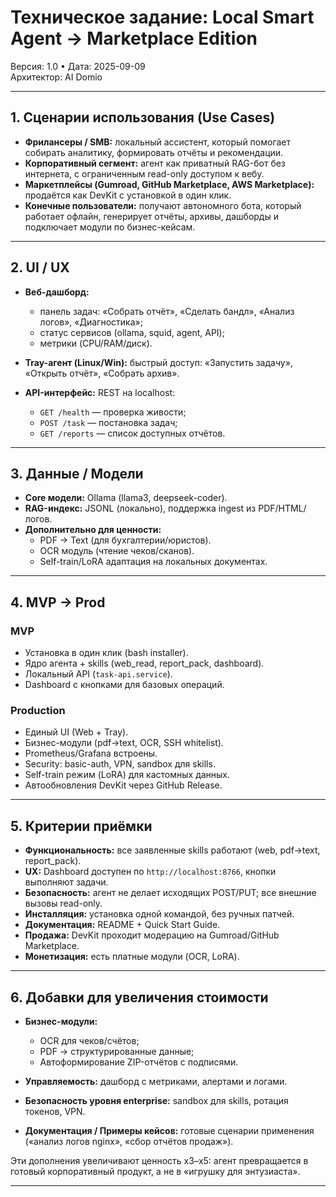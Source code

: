 # Техническое задание: Local Smart Agent → Marketplace Edition

Версия: 1.0 • Дата: 2025-09-09  
Архитектор: AI Domio

---

## 1. Сценарии использования (Use Cases)

- **Фрилансеры / SMB:** локальный ассистент, который помогает собирать аналитику, формировать отчёты и рекомендации.  
- **Корпоративный сегмент:** агент как приватный RAG-бот без интернета, с ограниченным read-only доступом к вебу.  
- **Маркетплейсы (Gumroad, GitHub Marketplace, AWS Marketplace):** продаётся как DevKit с установкой в один клик.  
- **Конечные пользователи:** получают автономного бота, который работает офлайн, генерирует отчёты, архивы, дашборды и подключает модули по бизнес-кейсам.

---

## 2. UI / UX

- **Веб-дашборд:**  
  - панель задач: «Собрать отчёт», «Сделать бандл», «Анализ логов», «Диагностика»;  
  - статус сервисов (ollama, squid, agent, API);  
  - метрики (CPU/RAM/диск).  

- **Tray-агент (Linux/Win):** быстрый доступ: «Запустить задачу», «Открыть отчёт», «Собрать архив».  

- **API-интерфейс:** REST на localhost:  
  - `GET /health` — проверка живости;  
  - `POST /task` — постановка задач;  
  - `GET /reports` — список доступных отчётов.  

---

## 3. Данные / Модели

- **Core модели:** Ollama (llama3, deepseek-coder).  
- **RAG-индекс:** JSONL (локально), поддержка ingest из PDF/HTML/логов.  
- **Дополнительно для ценности:**  
  - PDF → Text (для бухгалтерии/юристов).  
  - OCR модуль (чтение чеков/сканов).  
  - Self-train/LoRA адаптация на локальных документах.  

---

## 4. MVP → Prod

### MVP
- Установка в один клик (bash installer).  
- Ядро агента + skills (web_read, report_pack, dashboard).  
- Локальный API (`task-api.service`).  
- Dashboard c кнопками для базовых операций.  

### Production
- Единый UI (Web + Tray).  
- Бизнес-модули (pdf→text, OCR, SSH whitelist).  
- Prometheus/Grafana встроены.  
- Security: basic-auth, VPN, sandbox для skills.  
- Self-train режим (LoRA) для кастомных данных.  
- Автообновления DevKit через GitHub Release.  

---

## 5. Критерии приёмки

- **Функциональность:** все заявленные skills работают (web, pdf→text, report_pack).  
- **UX:** Dashboard доступен по `http://localhost:8766`, кнопки выполняют задачи.  
- **Безопасность:** агент не делает исходящих POST/PUT; все внешние вызовы read-only.  
- **Инсталляция:** установка одной командой, без ручных патчей.  
- **Документация:** README + Quick Start Guide.  
- **Продажа:** DevKit проходит модерацию на Gumroad/GitHub Marketplace.  
- **Монетизация:** есть платные модули (OCR, LoRA).  

---

## 6. Добавки для увеличения стоимости

- **Бизнес-модули:**  
  - OCR для чеков/счётов;  
  - PDF → структурированные данные;  
  - Автоформирование ZIP-отчётов с подписями.  

- **Управляемость:** дашборд с метриками, алертами и логами.  

- **Безопасность уровня enterprise:** sandbox для skills, ротация токенов, VPN.  

- **Документация / Примеры кейсов:** готовые сценарии применения («анализ логов nginx», «сбор отчётов продаж»).  

Эти дополнения увеличивают ценность x3–x5: агент превращается в готовый корпоративный продукт, а не в «игрушку для энтузиаста».

---

